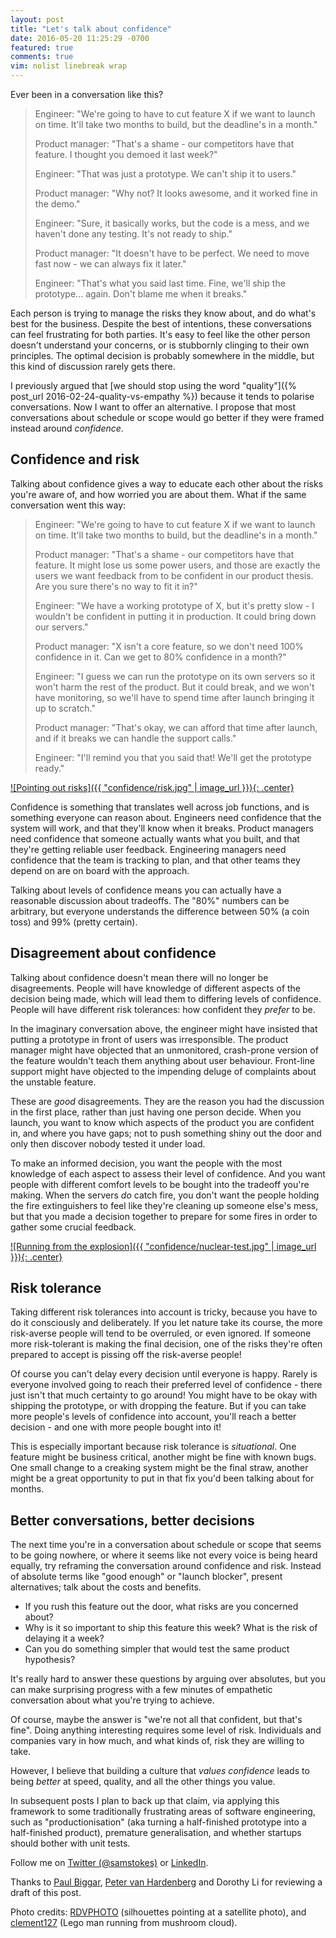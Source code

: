 ```yaml
---
layout: post
title: "Let's talk about confidence"
date: 2016-05-20 11:25:29 -0700
featured: true
comments: true
vim: nolist linebreak wrap
---
```


Ever been in a conversation like this?

> Engineer: "We're going to have to cut feature X if we want to launch on time.  It'll take two months to build, but the deadline's in a month."
>
> Product manager: "That's a shame - our competitors have that feature.  I thought you demoed it last week?"
>
> Engineer: "That was just a prototype.  We can't ship it to users."
>
> Product manager: "Why not?  It looks awesome, and it worked fine in the demo."
>
> Engineer: "Sure, it basically works, but the code is a mess, and we haven't done any testing.  It's not ready to ship."
>
> Product manager: "It doesn't have to be perfect.  We need to move fast now - we can always fix it later."
>
> Engineer: "That's what you said last time.  Fine, we'll ship the prototype... again.  Don't blame me when it breaks."

Each person is trying to manage the risks they know about, and do what's best for the business.  Despite the best of intentions, these conversations can feel frustrating for both parties.  It's easy to feel like the other person doesn't understand your concerns, or is stubbornly clinging to their own principles.  The optimal decision is probably somewhere in the middle, but this kind of discussion rarely gets there.

I previously argued that [we should stop using the word "quality"]({% post_url 2016-02-24-quality-vs-empathy %}) because it tends to polarise conversations.  Now I want to offer an alternative.  I propose that most conversations about schedule or scope would go better if they were framed instead around *confidence*.

<!-- more -->

## Confidence and risk

Talking about confidence gives a way to educate each other about the risks you're aware of, and how worried you are about them.  What if the same conversation went this way:

> Engineer: "We're going to have to cut feature X if we want to launch on time.  It'll take two months to build, but the deadline's in a month."
>
> Product manager: "That's a shame - our competitors have that feature.  It might lose us some power users, and those are exactly the users we want feedback from to be confident in our product thesis.  Are you sure there's no way to fit it in?"
>
> Engineer: "We have a working prototype of X, but it's pretty slow - I wouldn't be confident in putting it in production.  It could bring down our servers."
>
> Product manager: "X isn't a core feature, so we don't need 100% confidence in it.  Can we get to 80% confidence in a month?"
>
> Engineer: "I guess we can run the prototype on its own servers so it won't harm the rest of the product.  But it could break, and we won't have monitoring, so we'll have to spend time after launch bringing it up to scratch."
>
> Product manager: "That's okay, we can afford that time after launch, and if it breaks we can handle the support calls."
>
> Engineer: "I'll remind you that you said that!  We'll get the prototype ready."

[![Pointing out risks]({{ "confidence/risk.jpg" | image_url }}){: .center}](https://www.flickr.com/photos/51592180@N06/8476856482)

Confidence is something that translates well across job functions, and is something everyone can reason about.  Engineers need confidence that the system will work, and that they'll know when it breaks.  Product managers need confidence that someone actually wants what you built, and that they're getting reliable user feedback.  Engineering managers need confidence that the team is tracking to plan, and that other teams they depend on are on board with the approach.

Talking about levels of confidence means you can actually have a reasonable discussion about tradeoffs.  The "80%" numbers can be arbitrary, but everyone understands the difference between 50% (a coin toss) and 99% (pretty certain).

## Disagreement about confidence

Talking about confidence doesn't mean there will no longer be disagreements.  People will have knowledge of different aspects of the decision being made, which will lead them to differing levels of confidence.  People will have different risk tolerances: how confident they *prefer* to be.

In the imaginary conversation above, the engineer might have insisted that putting a prototype in front of users was irresponsible.  The product manager might have objected that an unmonitored, crash-prone version of the feature wouldn't teach them anything about user behaviour.  Front-line support might have objected to the impending deluge of complaints about the unstable feature.

These are *good* disagreements.  They are the reason you had the discussion in the first place, rather than just having one person decide.  When you launch, you want to know which aspects of the product you are confident in, and where you have gaps; not to push something shiny out the door and only then discover nobody tested it under load.

To make an informed decision, you want the people with the most knowledge of each aspect to assess their level of confidence.  And you want people with different comfort levels to be bought into the tradeoff you're making.  When the servers *do* catch fire, you don't want the people holding the fire extinguishers to feel like they're cleaning up someone else's mess, but that you made a decision together to prepare for some fires in order to gather some crucial feedback.

[![Running from the explosion]({{ "confidence/nuclear-test.jpg" | image_url }}){: .center}](https://www.flickr.com/photos/clement127/10043349406)

## Risk tolerance

Taking different risk tolerances into account is tricky, because you have to do it consciously and deliberately.  If you let nature take its course, the more risk-averse people will tend to be overruled, or even ignored.  If someone more risk-tolerant is making the final decision, one of the risks they're often prepared to accept is pissing off the risk-averse people!

Of course you can't delay every decision until everyone is happy.  Rarely is everyone involved going to reach their preferred level of confidence - there just isn't that much certainty to go around!  You might have to be okay with shipping the prototype, or with dropping the feature.  But if you can take more people's levels of confidence into account, you'll reach a better decision - and one with more people bought into it!

This is especially important because risk tolerance is *situational*.  One feature might be business critical, another might be fine with known bugs.  One small change to a creaking system might be the final straw, another might be a great opportunity to put in that fix you'd been talking about for months.

## Better conversations, better decisions

The next time you're in a conversation about schedule or scope that seems to be going nowhere, or where it seems like not every voice is being heard equally, try reframing the conversation around confidence and risk.  Instead of absolute terms like "good enough" or "launch blocker", present alternatives; talk about the costs and benefits.

* If you rush this feature out the door, what risks are you concerned about?
* Why is it so important to ship this feature this week?  What is the risk of delaying it a week?
* Can you do something simpler that would test the same product hypothesis?

It's really hard to answer these questions by arguing over absolutes, but you can make surprising progress with a few minutes of empathetic conversation about what you're trying to achieve.

Of course, maybe the answer is "we're not all that confident, but that's fine".  Doing anything interesting requires some level of risk.  Individuals and companies vary in how much, and what kinds of, risk they are willing to take.

However, I believe that building a culture that *values confidence* leads to being *better* at speed, quality, and all the other things you value.

In subsequent posts I plan to back up that claim, via applying this framework to some traditionally frustrating areas of software engineering, such as "productionisation" (aka turning a half-finished prototype into a half-finished product), premature generalisation, and whether startups should bother with unit tests.

<!-- TODO maybe add this to the standard footer? -->
<p class="credits">
Follow me on
<a href="https://twitter.com/intent/follow?screen_name=samstokes">Twitter (@samstokes)</a>
or
<a target="_blank" href="https://www.linkedin.com/in/samstokesuk">LinkedIn</a>.
</p>

<p class="credits">
Thanks to
<a href="https://twitter.com/paulbiggar">Paul Biggar</a>,
<a href="https://twitter.com/pvh">Peter van Hardenberg</a> and
Dorothy Li for reviewing a draft of this post.
</p>

<p class="credits">
Photo credits:
<a href="https://www.flickr.com/photos/51592180@N06/8476856482">RDVPHOTO</a>
(silhouettes pointing at a satellite photo), and
<a href="https://www.flickr.com/photos/clement127/10043349406">clement127</a>
(Lego man running from mushroom cloud).
</p>
